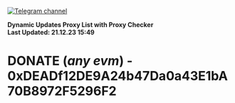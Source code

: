 [![Telegram channel](https://img.shields.io/endpoint?url=https://runkit.io/damiankrawczyk/telegram-badge/branches/master?url=https://t.me/n4z4v0d)](https://t.me/n4z4v0d) 

**Dynamic Updates Proxy List with Proxy Checker**  
**Last Updated: 21.12.23 15:49**

# DONATE (_any evm_) - 0xDEADf12DE9A24b47Da0a43E1bA70B8972F5296F2
